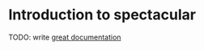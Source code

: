 # Introduction to spectacular

TODO: write [great documentation](http://jacobian.org/writing/what-to-write/)
